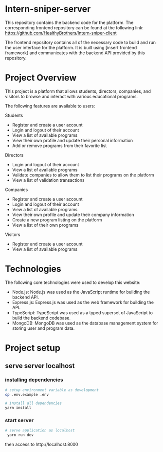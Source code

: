 # Intern-sniper-server
This repository contains the backend code for the platform. The corresponding frontend repository can be found at the following link: https://github.com/HealthyBrothers/Intern-sniper-client

The frontend repository contains all of the necessary code to build and run the user interface for the platform. It is built using [insert frontend framework] and communicates with the backend API provided by this repository.

# Project Overview
This project is a platform that allows students, directors, companies, and visitors to browse and interact with various educational programs.

The following features are available to users:

Students
- Register and create a user account
- Login and logout of their account
- View a list of available programs
- View their own profile and update their personal information
- Add or remove programs from their favorite list

Directors
- Login and logout of their account
- View a list of available programs
- Validate companies to allow them to list their programs on the platform
- View a list of validation transactions

Companies
- Register and create a user account
- Login and logout of their account
- View a list of available programs
- View their own profile and update their company information
- Create a new program listing on the platform
- View a list of their own programs

Visitors
- Register and create a user account
- View a list of available programs

# Technologies
The following core technologies were used to develop this website:
- Node.js: Node.js was used as the JavaScript runtime for building the backend API.
- Express.js: Express.js was used as the web framework for building the API.
- TypeScript: TypeScript was used as a typed superset of JavaScript to build the backend codebase.
- MongoDB: MongoDB was used as the database management system for storing user and program data.

# Project setup
## serve server localhost
### installing dependencies
```sh
# setup environment variable as development
cp .env.example .env

# install all dependencies
yarn install
```

### start server
```sh
# serve application as localhost
 yarn run dev
```
then access to http://localhost:8000
